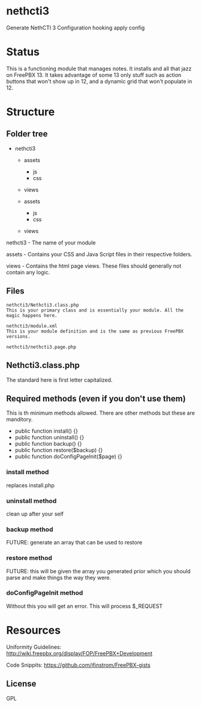 # nethcti3

Generate NethCTI 3 Configuration hooking apply config

# Status

This is a functioning module that manages notes. It installs and all that jazz on FreePBX 13\. It takes advantage of some 13 only stuff such as action buttons that won't show up in 12, and a dynamic grid that won't populate in 12.

# Structure

## Folder tree

- nethcti3

  - assets

    - js
    - css

  - views

  - assets

    - js
    - css

  - views

nethcti3 - The name of your module

assets - Contains your CSS and Java Script files in their respective folders.

views - Contains the html page views. These files should generally not contain any logic.

## Files

```
nethcti3/Nethcti3.class.php
This is your primary class and is essentially your module. All the magic happens here.
```

```
nethcti3/module.xml
This is your module definition and is the same as previous FreePBX versions.
```

```
nethcti3/nethcti3.page.php
```

## Nethcti3.class.php

The standard here is first letter capitalized.

## Required methods (even if you don't use them)

This is th minimum methods allowed. There are other methods but these are manditory.

- public function install() {}
- public function uninstall() {}
- public function backup() {}
- public function restore($backup) {}
- public function doConfigPageInit($page) {}

### install method

replaces install.php

### uninstall method

clean up after your self

### backup method

FUTURE: generate an array that can be used to restore

### restore method

FUTURE: this will be given the array you generated prior which you should parse and make things the way they were.

### doConfigPageInit method

Without this you will get an error. This will process $_REQUEST

# Resources

Uniformity Guidelines: <http://wiki.freepbx.org/display/FOP/FreePBX+Development>

Code Snippits: <https://github.com/jfinstrom/FreePBX-gists>

## License

GPL
